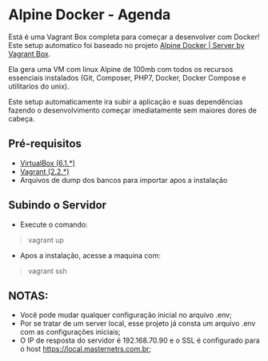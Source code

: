 # Alpine Docker - Agenda

Está é uma Vagrant Box completa para começar a desenvolver com Docker! Este setup automatico foi baseado no projeto [Alpine Docker | Server by Vagrant Box](https://github.com/medeirosinacio/alpine-docker).

Ela gera uma VM com linux Alpine de 100mb com todos os recursos essenciais instalados (Git, Composer, PHP7, Docker, Docker Compose e utilitarios do unix).

Este setup automaticamente ira subir a aplicação e suas dependências fazendo o desenvolvimento começar imediatamente sem maiores dores de cabeça. 

##  Pré-requisitos

* [VirtualBox (6.1.*)](http://www.virtualbox.org/)
* [Vagrant (2.2.*)](http://downloads.vagrantup.com/)
* Arquivos de dump dos bancos para importar apos a instalação

## Subindo o Servidor
    
 * Execute o comando:

> vagrant up

 * Apos a instalação, acesse a maquina com:
 
> vagrant ssh

## NOTAS:

 * Você pode mudar qualquer configuração inicial no arquivo .env;
 * Por se tratar de um server local, esse projeto já consta um arquivo .env com as configurações iniciais;
 * O IP de resposta do servidor é 192.168.70.90 e o SSL é configurado para o host https://local.masternetrs.com.br;
